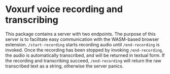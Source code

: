 # Voxurf voice recording and transcribing

This package contains a server with two endpoints.
The purpose of this server is to facilitate easy communication with the WASM-based browser extension.
`/start-recording` starts recording audio until `/end-recording` is invoked.
Once the recording has been stopped by invoking `/end-recording`, the audio is automatically transcribed, and will be returned in textual form.
If the recording and transcribing succeed, `/end-recording` will return the raw transcribed text as a string, otherwise the server panics.
